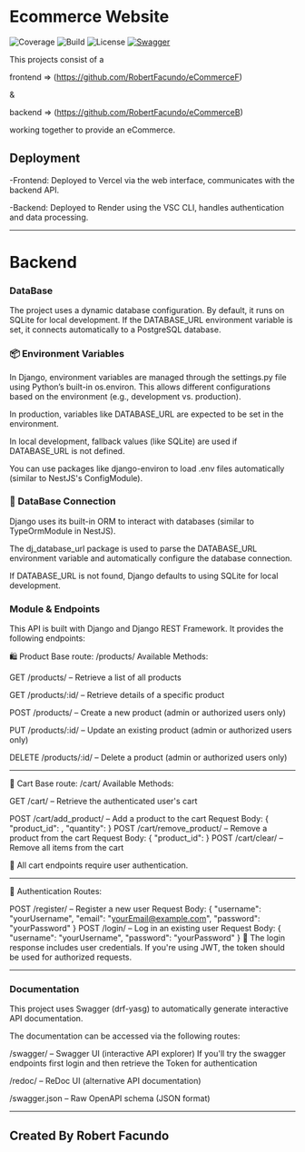 # Ecommerce Website

![Coverage](https://img.shields.io/badge/coverage-100%25-brightgreen)
![Build](https://img.shields.io/badge/build-passing-brightgreen)
![License](https://img.shields.io/badge/license-MIT-orange)
[![Swagger](https://img.shields.io/badge/API-Swagger-orange)](http://authb.onrender.com/api)

This projects consist of a 

frontend => (https://github.com/RobertFacundo/eCommerceF)

&

backend => (https://github.com/RobertFacundo/eCommerceB)

working together to provide an eCommerce.


## Deployment
-Frontend: Deployed to Vercel via the web interface, communicates with the backend API.

-Backend: Deployed to Render using the VSC CLI, handles authentication and data processing.

---

# Backend

### DataBase
The project uses a dynamic database configuration. By default, it runs on SQLite for local development.
If the DATABASE_URL environment variable is set, it connects automatically to a PostgreSQL database.

### 📦 Environment Variables
In Django, environment variables are managed through the settings.py file using Python’s built-in os.environ. This allows different configurations based on the environment (e.g., development vs. production).

In production, variables like DATABASE_URL are expected to be set in the environment.

In local development, fallback values (like SQLite) are used if DATABASE_URL is not defined.

You can use packages like django-environ to load .env files automatically (similar to NestJS's ConfigModule).

### 🔌 DataBase Connection
Django uses its built-in ORM to interact with databases (similar to TypeOrmModule in NestJS).

The dj_database_url package is used to parse the DATABASE_URL environment variable and automatically configure the database connection.

If DATABASE_URL is not found, Django defaults to using SQLite for local development.

### Module & Endpoints
This API is built with Django and Django REST Framework. It provides the following endpoints:

🛍️ Product
Base route: /products/
Available Methods:

GET /products/ – Retrieve a list of all products

GET /products/:id/ – Retrieve details of a specific product

POST /products/ – Create a new product (admin or authorized users only)

PUT /products/:id/ – Update an existing product (admin or authorized users only)

DELETE /products/:id/ – Delete a product (admin or authorized users only)

-------


🛒 Cart
Base route: /cart/
Available Methods:

GET /cart/ – Retrieve the authenticated user's cart

POST /cart/add_product/ – Add a product to the cart
Request Body:
{
  "product_id": <int>,
  "quantity": <int>
}
POST /cart/remove_product/ – Remove a product from the cart
Request Body:
{
  "product_id": <int>
}
POST /cart/clear/ – Remove all items from the cart

🔐 All cart endpoints require user authentication.

-----------

👤 Authentication
Routes:

POST /register/ – Register a new user
Request Body:
{
  "username": "yourUsername",
  "email": "yourEmail@example.com",
  "password": "yourPassword"
}
POST /login/ – Log in an existing user
Request Body:
{
  "username": "yourUsername",
  "password": "yourPassword"
}
📌 The login response includes user credentials. If you're using JWT, the token should be used for authorized requests.

------------
### Documentation
This project uses Swagger (drf-yasg) to automatically generate interactive API documentation.

The documentation can be accessed via the following routes:

/swagger/ – Swagger UI (interactive API explorer)
If you'll try the swagger endpoints first login and then retrieve the Token for authentication

/redoc/ – ReDoc UI (alternative API documentation)

/swagger.json – Raw OpenAPI schema (JSON format)

---
Created By Robert Facundo
---